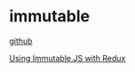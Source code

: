 # immutable

[github](https://github.com/facebook/immutable-js/)

[Using Immutable.JS with Redux](https://redux.js.org/recipes/using-immutable.js-with-redux)
